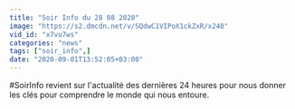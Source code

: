 ```yaml
---
title: "Soir Info du 28 08 2020"
image: "https://s2.dmcdn.net/v/SQdwC1VIPoX1ckZxR/x240"
vid_id: "x7vu7ws"
categories: "news"
tags: ["soir_info",]
date: "2020-09-01T13:52:05+03:00"
---
```

#SoirInfo revient sur l'actualité des dernières 24 heures pour nous donner les clés pour comprendre le monde qui nous entoure.
